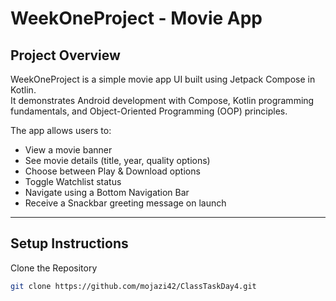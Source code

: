 # WeekOneProject - Movie App

## Project Overview
WeekOneProject is a simple movie app UI built using Jetpack Compose in Kotlin.  
It demonstrates Android development with Compose, Kotlin programming fundamentals, and Object-Oriented Programming (OOP) principles.

The app allows users to:
- View a movie banner
- See movie details (title, year, quality options)
- Choose between Play & Download options
- Toggle Watchlist status
- Navigate using a Bottom Navigation Bar
- Receive a Snackbar greeting message on launch

---

## Setup Instructions
Clone the Repository
```sh
git clone https://github.com/mojazi42/ClassTaskDay4.git



